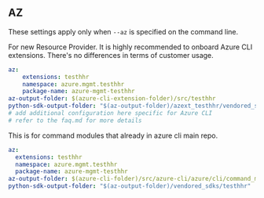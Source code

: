 ## AZ

These settings apply only when `--az` is specified on the command line.

For new Resource Provider. It is highly recommended to onboard Azure CLI extensions. There's no differences in terms of customer usage. 

``` yaml $(az) && $(target-mode) != 'core'
az:
    extensions: testhhr
    namespace: azure.mgmt.testhhr
    package-name: azure-mgmt-testhhr
az-output-folder: $(azure-cli-extension-folder)/src/testhhr
python-sdk-output-folder: "$(az-output-folder)/azext_testhhr/vendored_sdks/testhhr"
# add additional configuration here specific for Azure CLI
# refer to the faq.md for more details
```



This is for command modules that already in azure cli main repo. 
``` yaml $(az) && $(target-mode) == 'core'
az:
  extensions: testhhr
  namespace: azure.mgmt.testhhr
  package-name: azure-mgmt-testhhr
az-output-folder: $(azure-cli-folder)/src/azure-cli/azure/cli/command_modules/testhhr
python-sdk-output-folder: "$(az-output-folder)/vendored_sdks/testhhr"
``` 